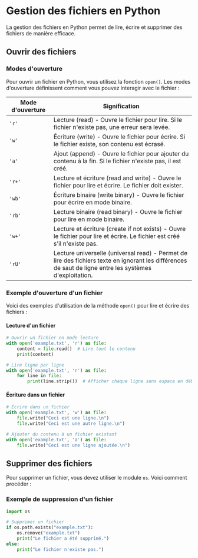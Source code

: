 # Gestion des fichiers en Python

La gestion des fichiers en Python permet de lire, écrire et supprimer des fichiers de manière efficace.

## Ouvrir des fichiers

### Modes d'ouverture

Pour ouvrir un fichier en Python, vous utilisez la fonction `open()`. Les modes d'ouverture définissent comment vous pouvez interagir avec le fichier :

| Mode d'ouverture | Signification                                     |
|------------------|--------------------------------------------------|
| `'r'`            | Lecture (read) - Ouvre le fichier pour lire. Si le fichier n'existe pas, une erreur sera levée. |
| `'w'`            | Écriture (write) - Ouvre le fichier pour écrire. Si le fichier existe, son contenu est écrasé. |
| `'a'`            | Ajout (append) - Ouvre le fichier pour ajouter du contenu à la fin. Si le fichier n'existe pas, il est créé. |
| `'r+'`           | Lecture et écriture (read and write) - Ouvre le fichier pour lire et écrire. Le fichier doit exister. |
| `'wb'`           | Écriture binaire (write binary) - Ouvre le fichier pour écrire en mode binaire. |
| `'rb'`           | Lecture binaire (read binary) - Ouvre le fichier pour lire en mode binaire. |
| `'w+'`           | Lecture et écriture (create if not exists) - Ouvre le fichier pour lire et écrire. Le fichier est créé s'il n'existe pas. |
| `'rU'`           | Lecture universelle (universal read) - Permet de lire des fichiers texte en ignorant les différences de saut de ligne entre les systèmes d'exploitation. |

### Exemple d'ouverture d'un fichier

Voici des exemples d'utilisation de la méthode `open()` pour lire et écrire des fichiers :

#### Lecture d'un fichier
```python
# Ouvrir un fichier en mode lecture
with open('example.txt', 'r') as file:
    content = file.read()  # Lire tout le contenu
    print(content)

# Lire ligne par ligne
with open('example.txt', 'r') as file:
    for line in file:
        print(line.strip())  # Afficher chaque ligne sans espace en début et fin
```

#### Écriture dans un fichier
```python
# Écrire dans un fichier
with open('example.txt', 'w') as file:
    file.write("Ceci est une ligne.\n")
    file.write("Ceci est une autre ligne.\n")

# Ajouter du contenu à un fichier existant
with open('example.txt', 'a') as file:
    file.write("Ceci est une ligne ajoutée.\n")
```

## Supprimer des fichiers

Pour supprimer un fichier, vous devez utiliser le module `os`. Voici comment procéder :

### Exemple de suppression d'un fichier
```python
import os

# Supprimer un fichier
if os.path.exists("example.txt"):
    os.remove("example.txt")
    print("Le fichier a été supprimé.")
else:
    print("Le fichier n'existe pas.")
```
